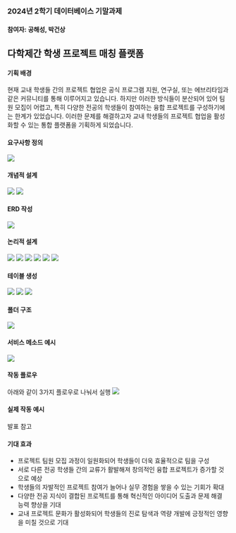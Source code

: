 ### 2024년 2학기 데이터베이스 기말과제

#### 참여자: 공해성, 박건상

## 다학제간 학생 프로젝트 매칭 플랫폼

#### 기획 배경
현재 교내 학생들 간의 프로젝트 협업은 공식 프로그램 지원, 연구실, 또는 에브리타임과 같은 커뮤니티를 통해 이루어지고 있습니다. 하지만 이러한 방식들이 분산되어 있어 팀원 모집이 어렵고, 특히 다양한 전공의 학생들이 참여하는 융합 프로젝트를 구성하기에는 한계가 있었습니다. 이러한 문제를 해결하고자 교내 학생들의 프로젝트 협업을 활성화할 수 있는 통합 플랫폼을 기획하게 되었습니다.

#### 요구사항 정의
![](https://velog.velcdn.com/images/mayrang/post/119ebb9b-0fa7-4ba1-b9af-cfbcffb10536/image.png)

#### 개념적 설계
![](https://velog.velcdn.com/images/mayrang/post/2572304c-ad9b-4c66-9309-f6c88298ca8b/image.png)
![](https://velog.velcdn.com/images/mayrang/post/2920c07f-e03e-4dfc-b16f-5d7891715185/image.png)


#### ERD 작성
![](https://velog.velcdn.com/images/mayrang/post/dd7ed755-6e6e-47e4-b36d-2e5f09335858/image.png)

#### 논리적 설계
![](https://velog.velcdn.com/images/mayrang/post/7eb425d2-69f7-40d7-b9e5-e82acc74370b/image.png)
![](https://velog.velcdn.com/images/mayrang/post/85aa3edf-543f-4fea-9b7f-45d539b589c4/image.png)
![](https://velog.velcdn.com/images/mayrang/post/8b7e5e11-0740-45be-9cae-3fe2b2a2e61d/image.png)
![](https://velog.velcdn.com/images/mayrang/post/e0addcd6-ead4-48bb-9af1-eaaa7c31a668/image.png)
![](https://velog.velcdn.com/images/mayrang/post/4990af82-9220-4a15-a59b-e6670ce0793b/image.png)
![](https://velog.velcdn.com/images/mayrang/post/96131ca9-95ef-4988-9b04-6c43e186e1e0/image.png)


#### 테이블 생성
![](https://velog.velcdn.com/images/mayrang/post/be87f8c4-9bdb-4d6f-a882-b33fc8b92604/image.png)
![](https://velog.velcdn.com/images/mayrang/post/80497efa-30ce-473b-bfea-6c0bd43ab13d/image.png)
![](https://velog.velcdn.com/images/mayrang/post/0568baa2-a212-40bc-b4e9-06ccfab7a6bb/image.png)


#### 폴더 구조
![](https://velog.velcdn.com/images/mayrang/post/fe7e94d9-fba1-45fc-8ab6-f6d1cfafd9c6/image.png)


#### 서비스 메소드 예시
![](https://velog.velcdn.com/images/mayrang/post/d7a5ff06-9af4-49ff-b589-ccb0ad04014e/image.png)


#### 작동 플로우
아래와 같이 3가지 플로우로 나눠서 실행
![](https://velog.velcdn.com/images/mayrang/post/6c33325f-80f8-4d75-8ecc-b615ac033e1d/image.png)

#### 실제 작동 예시
발표 참고


#### 기대 효과
-  프로젝트 팀원 모집 과정이 일원화되어 학생들이 더욱 효율적으로 팀을 구성
- 서로 다른 전공 학생들 간의 교류가 활발해져 창의적인 융합 프로젝트가 증가할 것으로 예상
- 학생들의 자발적인 프로젝트 참여가 늘어나 실무 경험을 쌓을 수 있는 기회가 확대
- 다양한 전공 지식이 결합된 프로젝트를 통해 혁신적인 아이디어 도출과 문제 해결 능력 향상을 기대
- 교내 프로젝트 문화가 활성화되어 학생들의 진로 탐색과 역량 개발에 긍정적인 영향을 미칠 것으로 기대